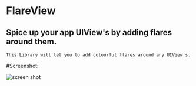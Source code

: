 # FlareView

## Spice up your app UIView's by adding flares around them.
    This Library will let you to add colourful flares around any UIView's. 

#Screenshot:

![screen shot](https://cloud.githubusercontent.com/assets/14089959/20383662/af86e6ae-acd6-11e6-8191-43786511bb31.gif)
